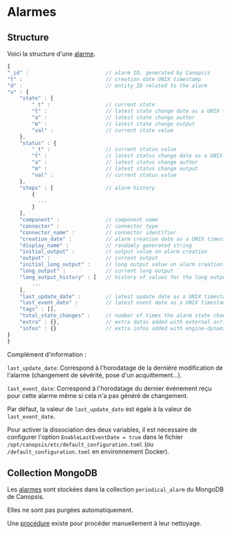 # Alarmes

## Structure

Voici la structure d'une [alarme](../../guide-utilisation/vocabulaire/index.md#alarme).

```javascript
{
"_id" :                         // alarm ID, generated by Canopsis
"t" :                           // creation date UNIX timestamp
"d" :                           // entity ID related to the alarm
"v" : {
    "state" : {
        "_t" :                  // current state
        "t" :                   // latest state change date as a UNIX timestamp
        "a" :                   // latest state change author
        "m" :                   // latest state change output
        "val" :                 // current state value
    },
    "status" : {
        "_t" :                  // current status value
        "t" :                   // latest status change date as a UNIX timestamp
        "a" :                   // latest status change author
        "m" :                   // latest status change output
        "val" :                 // current status value
    },
    "steps" : [                 // alarm history
        {
          ...
        }
    ],
    "component" :               // component name
    "connector" :               // connector type
    "connector_name" :          // connector identifier
    "creation_date" :           // alarm creation date as a UNIX timestamp
    "display_name" :            // randomly generated string
    "initial_output" :          // output value on alarm creation
    "output" :                  // current output
    "initial_long_output" :     // long output value on alarm creation
    "long_output" :             // current long output
    "long_output_history" : [   // history of values for the long output
        ...
    ],
    "last_update_date" :        // latest update date as a UNIX timestamp
    "last_event_date" :         // latest event date as a UNIX timestamp
    "tags" : [],
    "total_state_changes" :     // number of times the alarm state changed
    "extra" : {},               // extra datas added with external scripts, e.g `activation_date`
    "infos" : {}                // extra infos added with engine-dynamic-infos
}
}
```
Complément d'information :

`last_update_date`: Correspond à l'horodatage de la dernière modification de l'alarme (changement de sévérité, pose d'un acquittement...).

`last_event_date`: Correspond à l'horodatage du dernier événement reçu pour cette alarme même si cela n'a pas généré de changement.

Par défaut, la valeur de `last_update_date` est égale à la valeur de `last_event_date`.

Pour activer la dissociation des deux variables, il est nécessaire de configurer l'option `EnableLastEventDate = true` dans le fichier `/opt/canopsis/etc/default_configuration.toml` (ou `/default_configuration.toml` en environnement Docker).

## Collection MongoDB

Les [alarmes](../../guide-utilisation/vocabulaire/index.md#alarme) sont stockées dans la collection `periodical_alarm` du MongoDB de Canopsis.

Elles ne sont pas purgées automatiquement.

Une [procédure](../../guide-administration/administration-avancee/actions-base-donnees.md#nettoyage) existe pour procéder manuellement à leur nettoyage.
